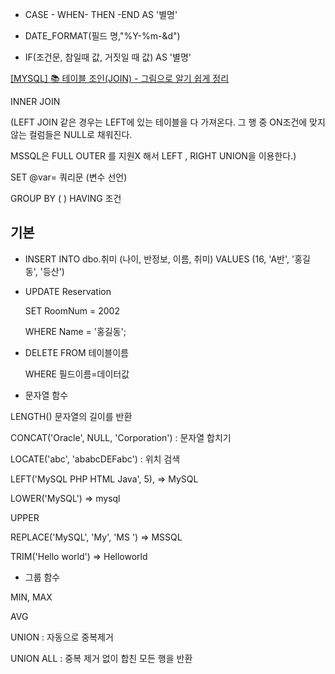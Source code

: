 
* CASE - WHEN- THEN -END AS '별명'

* DATE_FORMAT(필드 명,"%Y-%m-&d")

* IF(조건문, 참일때 값, 거짓일 때 값) AS '별명'

[[MYSQL] 📚 테이블 조인(JOIN) - 그림으로 알기 쉽게 정리](https://inpa.tistory.com/entry/MYSQL-%F0%9F%93%9A-JOIN-%EC%A1%B0%EC%9D%B8-%EA%B7%B8%EB%A6%BC%EC%9C%BC%EB%A1%9C-%EC%95%8C%EA%B8%B0%EC%89%BD%EA%B2%8C-%EC%A0%95%EB%A6%AC)

INNER JOIN 

(LEFT JOIN 같은 경우는 LEFT에 있는 테이블을 다 가져온다. 그 행 중 ON조건에 맞지 않는 컬럼들은 NULL로 채워진다.

MSSQL은 FULL OUTER 를 지원X 해서 LEFT , RIGHT UNION을 이용한다.)

SET @var= 쿼리문 (변수 선언)

GROUP BY ( ) HAVING 조건

## 기본

* INSERT INTO dbo.취미 (나이, 반정보, 이름, 취미) VALUES (16, 'A반', '홍길동', '등산')

* UPDATE Reservation
  
  SET RoomNum = 2002
  
  WHERE Name = '홍길동';

* DELETE FROM 테이블이름
  
  WHERE 필드이름=데이터값

* 문자열 함수

LENGTH()  문자열의 길이를 반환

CONCAT('Oracle', NULL, 'Corporation') : 문자열 합치기

LOCATE('abc', 'ababcDEFabc') : 위치 검색

LEFT('MySQL PHP HTML Java', 5), => MySQL

LOWER('MySQL') => mysql

UPPER

REPLACE('MySQL', 'My', 'MS ') => MSSQL

TRIM('Hello world') => Helloworld

* 그룹 함수 

MIN, MAX

AVG

UNION : 자동으로 중복제거

UNION ALL : 중복 제거 없이 합친 모든 행을 반환 
